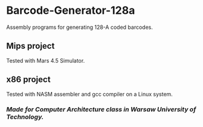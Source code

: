 # Barcode-Generator-128a

Assembly programs for generating 128-A coded barcodes.

## Mips project 
Tested with Mars 4.5 Simulator.<br>

## x86 project 
Tested with NASM assembler and gcc compiler on a Linux system.<br>

### *Made for Computer Architecture class in Warsaw University of Technology.*



